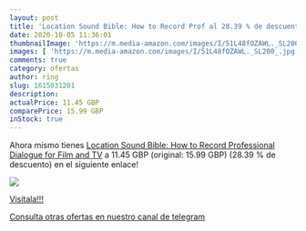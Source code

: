 ```yaml
---
layout: post
title: 'Location Sound Bible: How to Record Prof al 28.39 % de descuento'
date: 2020-10-05 11:36:01
thumbnailImage: 'https://m.media-amazon.com/images/I/51L48fOZAWL._SL200_.jpg'
images: [ 'https://m.media-amazon.com/images/I/51L48fOZAWL._SL200_.jpg' ]
comments: true
category: ofertas
author: ring
slug: 1615931201
description:
actualPrice: 11.45 GBP
comparePrice: 15.99 GBP
inStock: true
---
```


Ahora mismo tienes [Location Sound Bible: How to Record Professional Dialogue for Film and TV](https://www.amazon.co.uk/dp/1615931201/?tag=redken01-21) a 11.45 GBP (original: 15.99 GBP) (28.39 %  de descuento) en el siguiente enlace!

[![](https://m.media-amazon.com/images/I/51L48fOZAWL._SL200_.jpg)](https://www.amazon.co.uk/dp/1615931201/?tag=redken01-21)

[Visítala!!!](https://www.amazon.co.uk/dp/1615931201/?tag=redken01-21)

[Consulta otras ofertas en nuestro canal de telegram](https://t.me/s/ofertas25)
